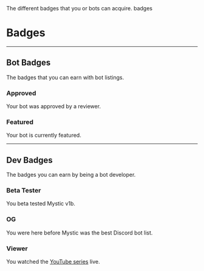 <title>Badges</title>
<description>The different badges that you or bots can acquire.</description>
<url>badges</url>

# Badges

---

## Bot Badges
The badges that you can earn with bot listings.

### <i class="fas fa-check-circle text-success"></i> Approved
Your bot was approved by a reviewer.

### <i class="fas fa-star text-warning"></i> Featured
Your bot is currently featured.

---

## Dev Badges
The badges you can earn by being a bot developer.

### <i class="fas fa-vial text-info"></i> Beta Tester
You beta tested Mystic v1b.

### <i class="fab fa fa-meteor text-secondary"></i> OG
You were here before Mystic was the best Discord bot list.

### <i class="fab fa fa-eye text-info"></i> Viewer
You watched the [YouTube series](https://youtube.com/adamjr) live.